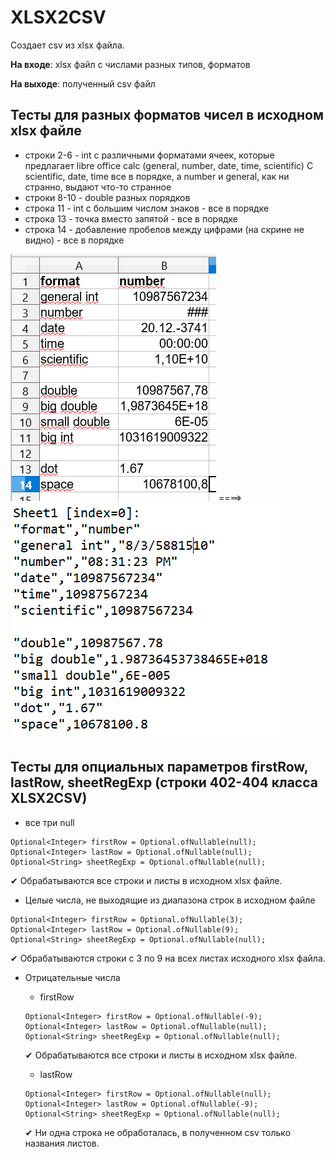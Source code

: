 # XLSX2CSV

Создает csv из xlsx файла.

**На входе**: xlsx файл с числами разных типов, форматов

**На выходе**: полученный csv файл


## Тесты для разных форматов чисел в исходном xlsx файле

* строки 2-6 - int с различными форматами ячеек, которые предлагает libre office calc (general, number, date, time, scientific)
C scientific, date, time все в порядке, а number и general, как ни странно, выдают что-то странное
* строки 8-10 - double разных порядков
* строка 11 - int с большим числом знаков - все в порядке
* строка 13 - точка вместо запятой - все в порядке
* строка 14 - добавление пробелов между цифрами (на скрине не видно) - все в порядке

![from](/img/xl.PNG)  ====>  ![to](img/csv.PNG)

## Тесты для опциальных параметров firstRow, lastRow, sheetRegExp (строки 402-404 класса XLSX2CSV)


* все три null
```
Optional<Integer> firstRow = Optional.ofNullable(null);
Optional<Integer> lastRow = Optional.ofNullable(null);
Optional<String> sheetRegExp = Optional.ofNullable(null);
```
✔ Обрабатываются все строки и листы в исходном xlsx файле.


* Целые числа, не выходящие из диапазона строк в исходном файле
```
Optional<Integer> firstRow = Optional.ofNullable(3);
Optional<Integer> lastRow = Optional.ofNullable(9);
Optional<String> sheetRegExp = Optional.ofNullable(null);
```
✔ Обрабатываются строки с 3 по 9 на всех листах исходного xlsx файла.


* Отрицательные числа

  * firstRow
  ```
  Optional<Integer> firstRow = Optional.ofNullable(-9);
  Optional<Integer> lastRow = Optional.ofNullable(null);
  Optional<String> sheetRegExp = Optional.ofNullable(null);
  ```
  ✔ Обрабатываются все строки и листы в исходном xlsx файле.
  
  * lastRow
  ```
  Optional<Integer> firstRow = Optional.ofNullable(null);
  Optional<Integer> lastRow = Optional.ofNullable(-9);
  Optional<String> sheetRegExp = Optional.ofNullable(null);
  ```
  ✔ Ни одна строка не обработалась, в полученном csv только названия листов.
